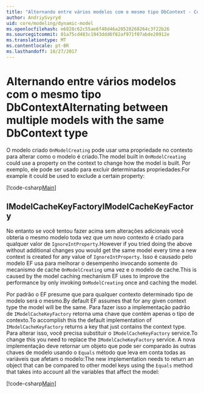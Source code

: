 ```yaml
---
title: "Alternando entre vários modelos com o mesmo tipo DbContext - Core de EF"
author: AndriySvyryd
uid: core/modeling/dynamic-model
ms.openlocfilehash: e6828c62c55ae6f48d46a20528268264c3f22b26
ms.sourcegitcommit: 01a75cd483c1943ddd6f82af971f07abde20912e
ms.translationtype: MT
ms.contentlocale: pt-BR
ms.lasthandoff: 10/27/2017
---
```

# <a name="alternating-between-multiple-models-with-the-same-dbcontext-type"></a><span data-ttu-id="c6281-102">Alternando entre vários modelos com o mesmo tipo DbContext</span><span class="sxs-lookup"><span data-stu-id="c6281-102">Alternating between multiple models with the same DbContext type</span></span>

<span data-ttu-id="c6281-103">O modelo criado `OnModelCreating` pode usar uma propriedade no contexto para alterar como o modelo é criado.</span><span class="sxs-lookup"><span data-stu-id="c6281-103">The model built in `OnModelCreating` could use a property on the context to change how the model is built.</span></span> <span data-ttu-id="c6281-104">Por exemplo, ele pode ser usado para excluir determinadas propriedades:</span><span class="sxs-lookup"><span data-stu-id="c6281-104">For example it could be used to exclude a certain property:</span></span>

[!code-csharp[Main](../../../samples/core/DynamicModel/DynamicContext.cs?name=Class)]

## <a name="imodelcachekeyfactory"></a><span data-ttu-id="c6281-105">IModelCacheKeyFactory</span><span class="sxs-lookup"><span data-stu-id="c6281-105">IModelCacheKeyFactory</span></span>
<span data-ttu-id="c6281-106">No entanto se você tentou fazer acima sem alterações adicionais você obteria o mesmo modelo toda vez que um novo contexto é criado para qualquer valor de `IgnoreIntProperty`.</span><span class="sxs-lookup"><span data-stu-id="c6281-106">However if you tried doing the above without additional changes you would get the same model every time a new context is created for any value of `IgnoreIntProperty`.</span></span> <span data-ttu-id="c6281-107">Isso é causado pelo modelo EF usa para melhorar o desempenho invocando somente do mecanismo de cache `OnModelCreating` uma vez e o modelo de cache.</span><span class="sxs-lookup"><span data-stu-id="c6281-107">This is caused by the model caching mechanism EF uses to improve the performance by only invoking `OnModelCreating` once and caching the model.</span></span>

<span data-ttu-id="c6281-108">Por padrão o EF presume que para qualquer contexto determinado tipo de modelo será o mesmo.</span><span class="sxs-lookup"><span data-stu-id="c6281-108">By default EF assumes that for any given context type the model will be the same.</span></span> <span data-ttu-id="c6281-109">Para fazer isso a implementação padrão de `IModelCacheKeyFactory` retorna uma chave que contém apenas o tipo de contexto.</span><span class="sxs-lookup"><span data-stu-id="c6281-109">To accomplish this the default implementation of `IModelCacheKeyFactory` returns a key that just contains the context type.</span></span> <span data-ttu-id="c6281-110">Para alterar isso, você precisa substituir o `IModelCacheKeyFactory` service.</span><span class="sxs-lookup"><span data-stu-id="c6281-110">To change this you need to replace the `IModelCacheKeyFactory` service.</span></span> <span data-ttu-id="c6281-111">A nova implementação deve retornar um objeto que pode ser comparado às outras chaves de modelo usando o `Equals` método que leva em conta todas as variáveis que afetam o modelo:</span><span class="sxs-lookup"><span data-stu-id="c6281-111">The new implementation needs to return an object that can be compared to other model keys using the `Equals` method that takes into account all the variables that affect the model:</span></span>

[!code-csharp[Main](../../../samples/core/DynamicModel/DynamicModelCacheKeyFactory.cs?name=Class)]
